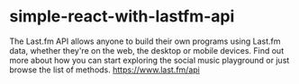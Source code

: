 # simple-react-with-lastfm-api
The Last.fm API allows anyone to build their own programs using Last.fm data, whether they're on the web, the desktop or mobile devices. Find out more about how you can start exploring the social music playground or just browse the list of methods. https://www.last.fm/api
